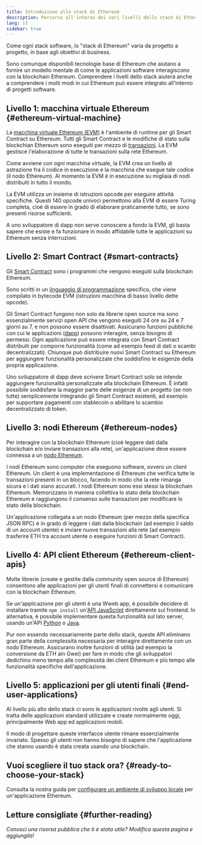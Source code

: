 ```yaml
---
title: Introduzione allo stack di Ethereum
description: Percorso all'interno dei vari livelli dello stack di Ethereum che indica anche come interagiscono.
lang: it
sidebar: true
---
```


Come ogni stack software, lo "stack di Ethereum" varia da progetto a progetto, in base agli obiettivi di business.

Sono comunque disponibili tecnologie base di Ethereum che aiutano a fornire un modello mentale di come le applicazioni software interagiscono con la blockchain Ethereum. Comprendere i livelli dello stack aiuterà anche a comprendere i molti modi in cui Ethereum può essere integrato all'interno di progetti software.

## Livello 1: macchina virtuale Ethereum {#ethereum-virtual-machine}

La [macchina virtuale Ethereum (EVM)](/developers/docs/evm/) è l'ambiente di runtime per gli Smart Contract su Ethereum. Tutti gli Smart Contract e le modifiche di stato sulla blockchian Ethereum sono eseguiti per mezzo di [transazioni](/developers/docs/transactions/). La EVM gestisce l'elaborazione di tutte le transazioni sulla rete Ethereum.

Come avviene con ogni macchina virtuale, la EVM crea un livello di astrazione fra il codice in esecuzione e la macchina che esegue tale codice (il nodo Ethereum). Al momento la EVM è in esecuzione su migliaia di nodi distribuiti in tutto il mondo.

La EVM utilizza un insieme di istruzioni opcode per eseguire attività specifiche. Questi 140 opcode univoci permettono alla EVM di essere Turing completa, cioè di essere in grado di elaborare praticamente tutto, se sono presenti risorse sufficienti.

A uno sviluppatore di dapp non serve conoscere a fondo la EVM, gli basta sapere che esiste e fa funzionare in modo affidabile tutte le applicazioni su Ethereum senza interruzioni.

## Livello 2: Smart Contract {#smart-contracts}

Gli [Smart Contract](/developers/docs/smart-contracts/) sono i programmi che vengono eseguiti sulla blockchain Ethereum.

Sono scritti in un [linguaggio di programmazione](/developers/docs/smart-contracts/languages/) specifico, che viene compilato in bytecode EVM (istruzioni macchina di basso livello dette opcode).

Gli Smart Contract fungono non solo da librerie open source ma sono essenzialmente servizi open API che vengono eseguiti 24 ore su 24 e 7 giorni su 7, e non possono essere disattivati. Assicurano funzioni pubbliche con cui le applicazioni ([dapp](/developers/docs/dapps/)) possono interagire, senza bisogno di permessi. Ogni applicazione può essere integrata con Smart Contract distribuiti per comporre funzionalità (come ad esempio feed di dati o scambi decentralizzati). Chiunque può distribuire nuovi Smart Contract su Ethereum per aggiungere funzionalità personalizzate che soddisfino le esigenze della propria applicazione.

Uno sviluppatore di dapp deve scrivere Smart Contract solo se intende aggiungere funzionalità personalizzate alla blockchain Ethereum. È infatti possibile soddisfare la maggior parte delle esigenze di un progetto (se non tutte) semplicemente integrando gli Smart Contract esistenti, ad esempio per supportare pagamenti con stablecoin o abilitare lo scambio decentralizzato di token.

## Livello 3: nodi Ethereum {#ethereum-nodes}

Per interagire con la blockchain Ethereum (cioè leggere dati dalla blockchain e/o inviare transazioni alla rete), un'applicazione deve essere connessa a un [nodo Ethereum](/developers/docs/nodes-and-clients/).

I nodi Ethereum sono computer che eseguono software, ovvero un client Ethereum. Un client è una implementazione di Ethereum che verifica tutte le transazioni presenti in un blocco, facendo in modo che la rete rimanga sicura e i dati siano accurati. I nodi Ethereum sono essi stessi la blockchain Ethereum. Memorizzano in maniera collettiva lo stato della blockchain Ethereum e raggiungono il consenso sulle transazioni per modificare lo stato della blockchain.

Un'applicazione collegata a un nodo Ethereum (per mezzo della specifica JSON RPC) è in grado di leggere i dati dalla blockchain (ad esempio il saldo di un account utente) e inviare nuove transazioni alla rete (ad esempio trasferire ETH tra account utente o eseguire funzioni di Smart Contract).

## Livello 4: API client Ethereum {#ethereum-client-apis}

Molte librerie (create e gestite dalla community open source di Ethereum) consentono alle applicazioni per gli utenti finali di connettersi e comunicare con la blockchain Ethereum.

Se un'applicazione per gli utenti è una Wweb app, è possibile decidere di installare tramite `npm install` un'[API JavaScript](/developers/docs/apis/javascript/) direttamente sul frontend. In alternativa, è possibile implementare questa funzionalità sul lato server, usando un'API [Python](/developers/docs/programming-languages/python/) o [Java](/developers/docs/programming-languages/java/).

Pur non essendo necessariamente parte dello stack, queste API eliminano gran parte della complessità necessaria per interagire direttamente con un nodo Ethereum. Assicurano inoltre funzioni di utilità (ad esempio la conversione da ETH ain Gwei) per fare in modo che gli sviluppatori dedichino meno tempo alle complessità dei client Ethereum e più tempo alle funzionalità specifiche dell'applicazione.

## Livello 5: applicazioni per gli utenti finali {#end-user-applications}

Al livello più alto dello stack ci sono le applicazioni rivolte agli utenti. Si tratta delle applicazioni standard utilizzate e create normalmente oggi, principalmente Web app ed applicazioni mobili.

Il modo di progettare queste interfacce utente rimane essenzialmente invariato. Spesso gli utenti non hanno bisogno di sapere che l'applicazione che stanno usando è stata creata usando una blockchain.

## Vuoi scegliere il tuo stack ora? {#ready-to-choose-your-stack}

Consulta la nostra guida per [configurare un ambiente di sviluppo locale](/developers/local-environment/) per un'applicazione Ethereum.

## Letture consigliate {#further-reading}

_Conosci una risorsa pubblica che ti è stata utile? Modifica questa pagina e aggiungila!_
